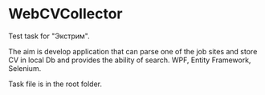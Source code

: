 # WebCVCollector

Test task for "Экстрим".

The aim is develop application that can parse one of the job sites and store CV in local Db and provides the ability of search.
WPF, Entity Framework, Selenium.

Task file is in the root folder.
